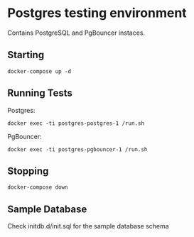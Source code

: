 # Postgres testing environment

Contains PostgreSQL and PgBouncer instaces.

## Starting

```
docker-compose up -d
```

## Running Tests

Postgres:

```
docker exec -ti postgres-postgres-1 /run.sh
```

PgBouncer:
```
docker exec -ti postgres-pgbouncer-1 /run.sh
```

## Stopping

```
docker-compose down
```

## Sample Database

Check initdb.d/init.sql for the sample database schema
